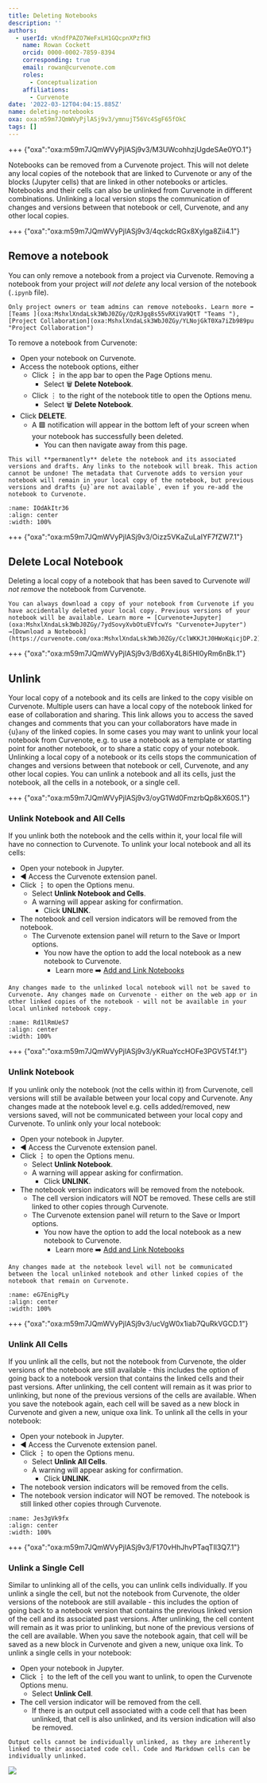 ```yaml
---
title: Deleting Notebooks
description: ''
authors:
  - userId: vKndfPAZO7WeFxLH1GQcpnXPzfH3
    name: Rowan Cockett
    orcid: 0000-0002-7859-8394
    corresponding: true
    email: rowan@curvenote.com
    roles:
      - Conceptualization
    affiliations:
      - Curvenote
date: '2022-03-12T04:04:15.885Z'
name: deleting-notebooks
oxa: oxa:m59m7JQmWVyPjlASj9v3/ymnujT56Vc4SgF65fOkC
tags: []
---
```


+++ {"oxa":"oxa:m59m7JQmWVyPjlASj9v3/M3UWcohhzjUgdeSAe0YO.1"}

Notebooks can be removed from a Curvenote project. This will not delete any local copies of the notebook that are linked to Curvenote or any of the blocks (Jupyter cells) that are linked in other notebooks or articles. Notebooks and their cells can also be unlinked from Curvenote in different combinations. Unlinking a local version stops the communication of changes and versions between that notebook or cell, Curvenote, and any other local copies.

+++ {"oxa":"oxa:m59m7JQmWVyPjlASj9v3/4qckdcRGx8Xylga8Zii4.1"}

## Remove a notebook

You can only remove a notebook from a project via Curvenote. Removing a notebook from your project *will not delete* any local version of the notebook (`.ipynb` file).

````{warning}
Only project owners or team admins can remove notebooks. Learn more ➡️ [Teams ](oxa:MshxlXndaLsk3WbJ0ZGy/QzRJgq8s55vRXiVa9QtT "Teams "), [Project Collaboration](oxa:MshxlXndaLsk3WbJ0ZGy/YLNojGkT0Xa7iZb989pu "Project Collaboration")

````

To remove a notebook from Curvenote:

- Open your notebook on Curvenote.
- Access the notebook options, either
  - Click $\mathbf{\vdots}$ in the app bar to open the Page Options menu.
    - Select 🗑️ **Delete Notebook**.
  - Click $\vdots$ to the right of the notebook title to open the Options menu.
    - Select 🗑️ **Delete Notebook**.
- Click **DELETE**.
  - A 🟩 notification will appear in the bottom left of your screen when your notebook has successfully been deleted.
    - You can then navigate away from this page.

````{danger}
This will **permanently** delete the notebook and its associated versions and drafts. Any links to the notebook will break. This action cannot be undone! The metadata that Curvenote adds to version your notebook will remain in your local copy of the notebook, but previous versions and drafts {u}`are not available`, even if you re-add the notebook to Curvenote.

````

```{figure} images/m59m7JQmWVyPjlASj9v3-Odt8qiaTxuTUfUDRlnNr-v1.gif
:name: IOdAkItr36
:align: center
:width: 100%
```

+++ {"oxa":"oxa:m59m7JQmWVyPjlASj9v3/Oizz5VKaZuLaIYF7fZW7.1"}

## Delete Local Notebook

Deleting a local copy of a notebook that has been saved to Curvenote *will not remove* the notebook from Curvenote.

````{warning}
You can always download a copy of your notebook from Curvenote if you have accidentally deleted your local copy. Previous versions of your notebook will be available. Learn more ➡️ [Curvenote+Jupyter](oxa:MshxlXndaLsk3WbJ0ZGy/7ydSovyXvbOtuEVfcwYs "Curvenote+Jupyter") →[Download a Notebook](https://curvenote.com/oxa:MshxlXndaLsk3WbJ0ZGy/CclWKKJtJ0HWoKqicjDP.2).

````

+++ {"oxa":"oxa:m59m7JQmWVyPjlASj9v3/Bd6Xy4L8i5Hl0yRm6nBk.1"}

## Unlink

Your local copy of a notebook and its cells are linked to the copy visible on Curvenote. Multiple users can have a local copy of the notebook linked for ease of collaboration and sharing. This link allows you to access the saved changes and comments that you can your collaborators have made in {u}`any` of the linked copies. In some cases you may want to unlink your local notebook from Curvenote, e.g. to use a notebook as a template or starting point for another notebook, or to share a static copy of your notebook. Unlinking a local copy of a notebook or its cells stops the communication of changes and versions between that notebook or cell, Curvenote, and any other local copies. You can unlink a notebook and all its cells, just the notebook, all the cells in a notebook, or a single cell.

+++ {"oxa":"oxa:m59m7JQmWVyPjlASj9v3/oyG1Wd0FmzrbQp8kX60S.1"}

### Unlink Notebook and All Cells

If you unlink both the notebook and the cells within it, your local file will have no connection to Curvenote. To unlink your local notebook and all its cells:

- Open your notebook in Jupyter.
- ◀️ Access the Curvenote extension panel.
- Click $\mathbf{\vdots}$ to open the Options menu.
  - Select **Unlink Notebook and Cells**.
  - A warning will appear asking for confirmation.
    - Click **UNLINK**.
- The notebook and cell version indicators will be removed from the notebook.
  - The Curvenote extension panel will return to the Save or Import options.
    - You now have the option to add the local notebook as a new notebook to Curvenote.
      - Learn more ➡️ [Add and Link Notebooks](oxa:MshxlXndaLsk3WbJ0ZGy/5Gyc09F2UsWx8HZfDQpG "Add and Link Notebooks")

````{danger}
Any changes made to the unlinked local notebook will not be saved to Curvenote. Any changes made on Curvenote - either on the web app or in other linked copies of the notebook - will not be available in your local unlinked notebook copy.

````

```{figure} images/m59m7JQmWVyPjlASj9v3-HqHIb0e6mzkGFGFU3l8P-v1.gif
:name: Rd1lRmUeS7
:align: center
:width: 100%
```

+++ {"oxa":"oxa:m59m7JQmWVyPjlASj9v3/yKRuaYccHOFe3PGV5T4f.1"}

### Unlink Notebook

If you unlink only the notebook (not the cells within it) from Curvenote, cell versions will still be available between your local copy and Curvenote. Any changes made at the notebook level e.g. cells added/removed, new versions saved, will not be communicated between your local copy and Curvenote. To unlink only your local notebook:

- Open your notebook in Jupyter.
- ◀️ Access the Curvenote extension panel.
- Click $\mathbf{\vdots}$ to open the Options menu.
  - Select **Unlink Notebook**.
  - A warning will appear asking for confirmation.
    - Click **UNLINK**.
- The notebook version indicators will be removed from the notebook.
  - The cell version indicators will NOT be removed. These cells are still linked to other copies through Curvenote.
  - The Curvenote extension panel will return to the Save or Import options.
    - You now have the option to add the local notebook as a new notebook to Curvenote.
      - Learn more ➡️ [Add and Link Notebooks](oxa:MshxlXndaLsk3WbJ0ZGy/5Gyc09F2UsWx8HZfDQpG "Add and Link Notebooks")

````{danger}
Any changes made at the notebook level will not be communicated between the local unlinked notebook and other linked copies of the notebook that remain on Curvenote.

````

```{figure} images/m59m7JQmWVyPjlASj9v3-tCvPXvLDOASZDU78N7dE-v1.gif
:name: eG7EnigPLy
:align: center
:width: 100%
```

+++ {"oxa":"oxa:m59m7JQmWVyPjlASj9v3/ucVgW0x1iab7QuRkVGCD.1"}

### Unlink All Cells

If you unlink all the cells, but not the notebook from Curvenote, the older versions of the notebook are still available - this includes the option of going back to a notebook version that contains the linked cells and their past versions. After unlinking, the cell content will remain as it was prior to unlinking, but none of the previous versions of the cells are available. When you save the notebook again, each cell will be saved as a new block in Curvenote and given a new, unique oxa link. To unlink all the cells in your notebook:

- Open your notebook in Jupyter.
- ◀️ Access the Curvenote extension panel.
- Click $\mathbf{\vdots}$ to open the Options menu.
  - Select **Unlink All Cells**.
  - A warning will appear asking for confirmation.
    - Click **UNLINK**.
- The notebook version indicators will be removed from the cells.
- The notebook version indicator will NOT be removed. The notebook is still linked other copies through Curvenote.

```{figure} images/m59m7JQmWVyPjlASj9v3-uIYdOdamypxmf6qkCYKg-v1.gif
:name: Jes3gVk9fx
:align: center
:width: 100%
```

+++ {"oxa":"oxa:m59m7JQmWVyPjlASj9v3/F170vHhJhvPTaqTIl3Q7.1"}

### Unlink a Single Cell

Similar to unlinking all of the cells, you can unlink cells individually. If you unlink a single the cell, but not the notebook from Curvenote, the older versions of the notebook are still available - this includes the option of going back to a notebook version that contains the previous linked version of the cell and its associated past versions. After unlinking, the cell content will remain as it was prior to unlinking, but none of the previous versions of the cell are available. When you save the notebook again, that cell will be saved as a new block in Curvenote and given a new, unique oxa link. To unlink a single cells in your notebook:

- Open your notebook in Jupyter.
- Click $\mathbf{\vdots}$ to the left of the cell you want to unlink, to open the Curvenote Options menu.
  - Select **Unlink Cell**.
- The cell version indicator will be removed from the cell.
  - If there is an output cell associated with a code cell that has been unlinked, that cell is also unlinked, and its version indication will also be removed.

````{warning}
Output cells cannot be individually unlinked, as they are inherently linked to their associated code cell. Code and Markdown cells can be individually unlinked.

````

![](images/m59m7JQmWVyPjlASj9v3-qXsP9B33hzsvNg28InHD-v1.gif)

